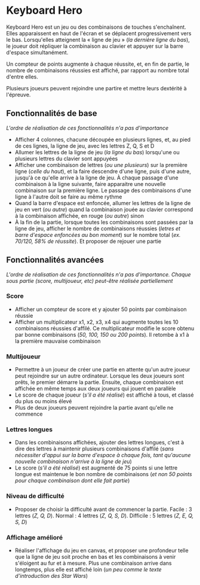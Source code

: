 # Keyboard Hero

Keyboard Hero est un jeu ou des combinaisons de touches s'enchaînent. Elles apparaissent en haut de l'écran et se déplacent progressivement vers le bas. Lorsqu'elles atteignent la « ligne de jeu » (_la dernière ligne du bas_), le joueur doit répliquer la combinaison au clavier et appuyer sur la barre d'espace simultanément.

Un compteur de points augmente à chaque réussite, et, en fin de partie, le nombre de combinaisons réussies est affiché, par rapport au nombre total d'entre elles.

Plusieurs joueurs peuvent rejoindre une partire et mettre leurs dextérité à l'épreuve.

## Fonctionnalités de base

_L'ordre de réalisation de ces fonctionnalités n'a pas d'importance_

- Afficher 4 colonnes, chacune découpée en plusieurs lignes, et, au pied de ces lignes, la ligne de jeu, avec les lettres Z, Q, S et D
- Allumer les lettres de la ligne de jeu (_la ligne du bas_) lorsqu'une ou plusieurs lettres du clavier sont appuyées
- Afficher une combinaison de lettres (_ou une plusieurs_) sur la première ligne (_celle du haut_), et la faire descendre d'une ligne, puis d'une autre, jusqu'à ce qu'elle arrive à la ligne de jeu. À chaque passage d'une combinaison à la ligne suivante, faire apparaitre une nouvelle combinaison sur la première ligne. Le passage des combinaisons d'une ligne à l'autre doit se faire au même rythme
- Quand la barre d'espace est enfoncée, allumer les lettres de la ligne de jeu en vert (_ou autre_) quand la combinaison jouée au clavier correspond à la combinaison affichée, en rouge (_ou autre_) sinon
- À la fin de la partie, lorsque toutes les combinaisons sont passées par la ligne de jeu, afficher le nombre de combinaisons réussies (_letres et barre d'espace enfoncées au bon moment_) sur le nombre total (_ex. 70/120, 58% de réussite_). Et proposer de rejouer une partie

## Fonctionnalités avancées

_L'ordre de réalisation de ces fonctionnalités n'a pas d'importance. Chaque sous partie (score, multijoueur, etc) peut-être réalisée partiellement_

### Score

- Afficher un compteur de score et y ajouter 50 points par combinaison réussie
- Afficher un multiplicateur x1, x2, x3, x4 qui augmente toutes les 10 combinaisons réussies d'affilé. Ce multiplicateur modifie le score obtenu par bonne combinaisons (_50, 100, 150 ou 200 points_). Il retombe à x1 à la première mauvaise combinaison

### Multijoueur

- Permettre à un joueur de créer une partie en attente qu'un autre joueur peut rejoindre sur un autre ordinateur. Lorsque les deux joueurs sont prêts, le premier démarre la partie. Ensuite, chaque combinaison est affichée en même temps aux deux joueurs qui jouent en parallèle
- Le score de chaque joueur (_s'il a été réalisé_) est affiché à tous, et classé du plus ou moins élevé
- Plus de deux joueurs peuvent rejoindre la partie avant qu'elle ne commence

### Lettres longues

- Dans les combinaisons affichées, ajouter des lettres longues, c'est à dire des lettres à maintenir plusieurs combinaisons d'affilé (_sans nécessiter d'appui sur la barre d'espace à chaque fois, tant qu'aucune nouvelle combinaison n'arrive à la ligne de jeu_)
- Le score (_s'il a été réalisé_) est augmenté de 75 points si une lettre longue est maintenue le bon nombre de combinaisons (_et non 50 points pour chaque combinaison dont elle fait partie_)

### Niveau de difficulté

- Proposer de choisir la difficulté avant de commencer la partie. Facile : 3 lettres (_Z, Q, D_). Normal : 4 lettres (_Z, Q, S, D_). Difficile : 5 lettres (_Z, E, Q, S, D_)

### Affichage amélioré

- Réaliser l'affichage du jeu en canvas, et proposer une profondeur telle que la ligne de jeu soit proche en bas et les combinaisons à venir s'éloigent au fur et à mesure. Plus une combinaison arrive dans longtemps, plus elle est affiché loin (_un peu comme le texte d'introduction des Star Wars_)